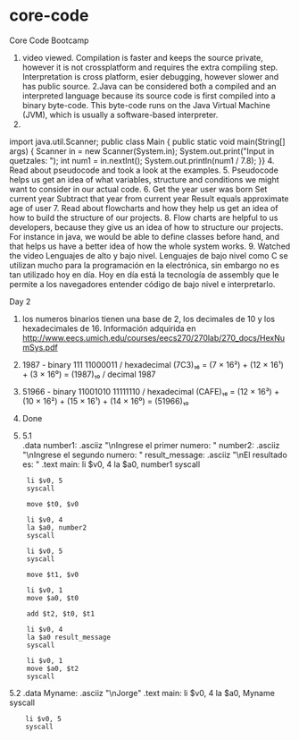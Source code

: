 # core-code
Core Code Bootcamp
1. video viewed. 
Compilation is faster and keeps the source private, however it is not crossplatform and requires the extra compiling step.
Interpretation is cross platform, esier debugging, however slower and has public source.
2.Java can be considered both a compiled and an interpreted language because its source code is first compiled into a binary byte-code. This byte-code runs on the Java Virtual Machine (JVM), which is usually a software-based interpreter.
3. 
import java.util.Scanner;
public class Main {
 public static void main(String[] args) {
  Scanner in = new Scanner(System.in);
    System.out.print("Input in quetzales: ");
      int num1 = in.nextInt();
  System.out.println(num1 / 7.8);
 }}
 4. Read about pseudocode and took a look at the examples.
 5. Pseudocode helps us get an idea of what variables, structure and conditions we might want to consider in our actual code.
 6. 
 Get the year user was born
 Set current year
 Subtract that year from current year
 Result equals approximate age of user
 7. Read about flowcharts and how they help us get an idea of how to build the structure of our projects. 
 8. Flow charts are helpful to us developers, because they give us an idea of how to structure our projects. For instance in java, we would be able to define classes before hand, and that helps us have a better idea of how the whole system works.
 9.  Watched the video Lenguajes de alto y bajo nivel. Lenguajes de bajo nivel como C se utilizan mucho para la programación en la electrónica, sin embargo no es tan utilizado hoy en día. Hoy en día está la tecnología de assembly que le permite a los navegadores entender código de bajo nivel e interpretarlo. 

Day 2

1. los numeros binarios tienen una base de 2, los decimales de 10 y los hexadecimales de 16. Información adquirida en http://www.eecs.umich.edu/courses/eecs270/270lab/270_docs/HexNumSys.pdf
2. 1987 - binary 111 11000011 / hexadecimal (7C3)₁₆ = (7 × 16²) + (12 × 16¹) + (3 × 16⁰) = (1987)₁₀ / decimal 1987
3. 51966 - binary 11001010 11111110 / hexadecimal (CAFE)₁₆ = (12 × 16³) + (10 × 16²) + (15 × 16¹) + (14 × 16⁰) = (51966)₁₀ 
4. Done
5. 5.1  
.data
	number1: .asciiz "\nIngrese el primer numero: "
	number2: .asciiz "\nIngrese el segundo numero: "
	result_message: .asciiz "\nEl resultado es: "
.text
	main:
		li $v0, 4
		la $a0, number1
		syscall

		li $v0, 5
		syscall

		move $t0, $v0

		li $v0, 4
		la $a0, number2
		syscall

		li $v0, 5
		syscall

		move $t1, $v0

		li $v0, 1
		move $a0, $t0

		add $t2, $t0, $t1

		li $v0, 4
		la $a0 result_message
		syscall

		li $v0, 1
		move $a0, $t2
		syscall
  
  5.2 
  .data
	Myname: .asciiz "\nJorge"
.text
	main:
		li $v0, 4
		la $a0, Myname
		syscall

		li $v0, 5
		syscall

